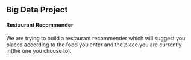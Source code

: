 ## Big Data Project

#### Restaurant Recommender

We are trying to build a restaurant recommender which will suggest you places according to the food you enter and the place you are currently in(the one you choose to).

